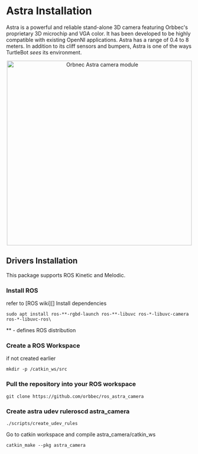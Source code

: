 # Astra Installation

Astra is a powerful and reliable stand-alone 3D camera featuring Orbbec's proprietary 3D microchip and VGA color. It has been developed to be highly compatible with existing OpenNI applications. Astra has a range of 0.4 to 8 meters. In addition to its cliff sensors and bumpers, Astra is one of the ways TurtleBot _sees_ its environment.

<p align="center">
  <img width="500" src="https://user-images.githubusercontent.com/44544565/205486652-a231efbc-cf9e-468b-9248-e0d3b9ddf388.jpeg" title="Orbnec Astra camera module"</p>

## Drivers Installation

This package supports ROS Kinetic and Melodic.

### Install ROS
refer to [ROS wiki][]
Install dependencies

```
sudo apt install ros-**-rgbd-launch ros-**-libuvc ros-*-libuvc-camera ros-*-libuvc-ros\
```
** - defines ROS distribution

### Create a ROS Workspace
<p>if not created earlier</p>
  
```
mkdir -p /catkin_ws/src
```
### Pull the repository into your ROS workspace
```
git clone https://github.com/orbbec/ros_astra_camera
```
### Create astra udev ruleroscd astra_camera
```
./scripts/create_udev_rules
```
Go to catkin workspace and compile astra_camera/catkin_ws
```
catkin_make --pkg astra_camera
```
